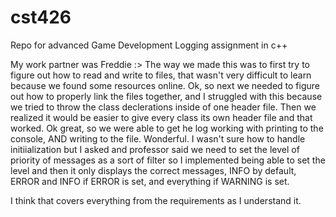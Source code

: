 # cst426
Repo for advanced Game Development Logging assignment in c++

My work partner was Freddie :> 
The way we made this was to first try to figure out how to read and write to files, that wasn't very difficult to learn because we found some resources online. 
Ok, so next we needed to figure out how to properly link the files together, and I struggled with this because we tried to throw the class declerations inside of one header file.
Then we realized it would be easier to give every class its own header file and that worked. Ok great, so we were able to get he log working with printing to the console, AND 
writing to the file. Wonderful. I wasn't sure how to handle initiialization but I asked and professor said we need to set the level of priority of messages as a sort of filter
so I implemented being able to set the level and then it only displays the correct messages, INFO by default, ERROR and INFO if ERROR is set, and everything if WARNING is set. 

I think that covers everything from the requirements as I understand it. 
